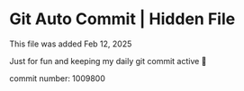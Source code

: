 # Git Auto Commit | Hidden File

This file was added Feb 12, 2025

Just for fun and keeping my daily git commit active 🤪

commit number: 1009800
